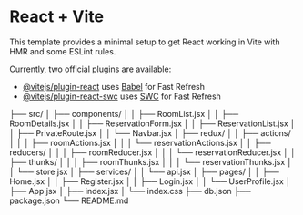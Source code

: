 # React + Vite

This template provides a minimal setup to get React working in Vite with HMR and some ESLint rules.

Currently, two official plugins are available:

-   [@vitejs/plugin-react](https://github.com/vitejs/vite-plugin-react/blob/main/packages/plugin-react/README.md) uses [Babel](https://babeljs.io/) for Fast Refresh
-   [@vitejs/plugin-react-swc](https://github.com/vitejs/vite-plugin-react-swc) uses [SWC](https://swc.rs/) for Fast Refresh

├── src/
│ ├── components/
│ │ ├── RoomList.jsx
│ │ ├── RoomDetails.jsx
│ │ ├── ReservationForm.jsx
│ │ ├── ReservationList.jsx
│ │ ├── PrivateRoute.jsx
│ │ └── Navbar.jsx
│ ├── redux/
│ │ ├── actions/
│ │ │ ├── roomActions.jsx
│ │ │ └── reservationActions.jsx
│ │ ├── reducers/
│ │ │ ├── roomReducer.jsx
│ │ │ └── reservationReducer.jsx
│ │ ├── thunks/
│ │ │ ├── roomThunks.jsx
│ │ │ └── reservationThunks.jsx
│ │ └── store.jsx
│ ├── services/
│ │ └── api.jsx
│ ├── pages/
│ │ ├── Home.jsx
│ │ ├── Register.jsx
│ │ ├── Login.jsx
│ │ └── UserProfile.jsx
│ ├── App.jsx
│ ├── index.jsx
│ └── index.css
├── db.json
├── package.json
└── README.md
